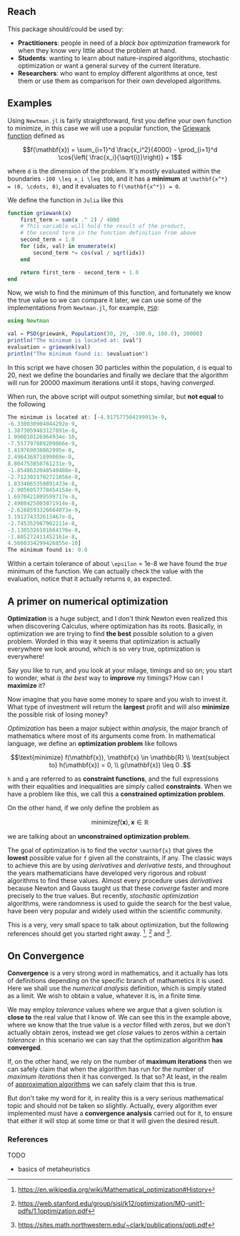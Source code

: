 ## Reach

This package should/could be used by:

- **Practitioners**: people in need of a _black box optimization_ framework
  for when they know very little about the problem at hand.
- **Students**: wanting to learn about nature-inspired algorithms, stochastic optimization
  or want a general survey of the current literature.
- **Researchers**: who want to employ different algorithms at once, test them or use them
  as comparison for their own developed algorithms.

## Examples

Using `Newtman.jl` is fairly straightforward, first you define your own
function to minimize, in this case we will use a popular function, the
[Griewank function](http://mathworld.wolfram.com/GriewankFunction.html)
defined as

```math
f(\mathbf{x}) = \sum_{i=1}^d \frac{x_i^2}{4000} - \prod_{i=1}^d \cos{\left( \frac{x_i}{\sqrt{i}}\right)} + 1
```
where ``d`` is the dimension of the problem. It's mostly evaluated within the boundaries
``-100 \leq x_i \leq 100``, and it has a **minimum** at ``\mathbf{x^*} = (0, \cdots, 0)``, and it evaluates to
``f(\mathbf{x^*}) = 0``.

We define the function in `Julia` like this
```julia
function griewank(x)
    first_term = sum(x .^ 2) / 4000
    # This variable will hold the result of the product,
    # the second term in the function definition from above
    second_term = 1.0
    for (idx, val) in enumerate(x)
        second_term *= cos(val / sqrt(idx))
    end

    return first_term - second_term + 1.0
end
```

Now, we wish to find the minimum of this function, and fortunately we know the true value so we can compare it later,
we can use some of the implementations from `Newtman.jl`, for example, [`PSO`](@ref):
```julia
using Newtman

val = PSO(griewank, Population(30, 20, -100.0, 100.0), 20000)
println("The minimum is located at: $val")
evaluation = griewank(val)
println("The minimum found is: $evaluation")
```

In this script we have chosen 30 particles within the population, ``d`` is equal to 20,
next we define the boundaries and finally we declare that the algorithm will run for
20000 maximum iterations until it stops, having _converged_.

When run, the above script will output something similar, but **not equal** to the following
```julia
The minimum is located at: [-4.917577504199913e-9,
-6.330030904044292e-9,
1.3873059483127891e-8,
1.990010126964934e-10,
-7.557797889209866e-9,
1.419769038062995e-8,
2.496436871899069e-8,
8.804753850761231e-9,
-1.8548632048540488e-8,
-2.7123021782721856e-8,
1.8334065350891433e-8,
-2.9056057778454154e-9,
1.6970421809599717e-8,
2.4908425003071914e-8,
-2.6288593326664073e-9,
3.191274332613467e-8,
-2.745352987902211e-8,
-3.1305326101664176e-8,
-1.805272411452161e-8,
4.5660334299426855e-10]
The minimum found is: 0.0
```

Within a certain tolerance of about ``\epsilon`` = 1e-8 we have found the _true_ minimum of the function. We can actually check
the value with the evaluation, notice that it actually returns ``0``, as expected.

## A primer on numerical optimization

**Optimization** is a huge subject, and I don't think Newton even realized this when discovering Calculus, where optimization
has its roots. Basically, in optimization we are trying to find **the best** possible solution to a given problem. Worded in this way
it seems that optimization is actually everywhere we look around, which is so very true, optimization is everywhere!

Say you like to run, and you look at your milage, timings and so on; you start to wonder, what _is the best_ way to **improve** my
timings? How can I **maximize** it?

Now imagine that you have some money to spare and you wish to invest it. What type of investment will return the **largest** profit
and will also **minimize** the possible risk of losing money?

_Optimization_ has been a major subject within _analysis_, the major branch of mathematics where most of its arguments come from.
In mathematical language, we define an **optimization problem** like follows
```math
\text{minimize} f(\mathbf{x}), \mathbf{x} \in \mathbb{R} \\
\text{subject to} h(\mathbf{x}) = 0, \\
g(\mathbf{x}) \leq 0 .
```
``h`` and ``g`` are referred to as **constraint functions**, and the full expressions with their equalities and inequalities
are simply called **constraints**. When we have a problem like this, we call this a **constrained optimization problem**.

On the other hand, if we only define the problem as
```math
\text{minimize} f(\mathbf{x}), \mathbf{x} \in \mathbb{R}
```
we are talking about an **unconstrained optimization problem**.

The goal of optimization is to find the _vector_ ``\mathbf{x}`` that gives the **lowest** possible value for ``f`` given
all the constraints, if any. The classic ways to achieve this are by using _derivatives_ and _derivative tests_, and throughout
the years mathematicians have developed very rigorous and robust algorithms to find these values. Almost every procedure uses
_derivatives_ because Newton and Gauss taught us that these _converge_ faster and more precisely to the true values. But recently, _stochastic optimization_ algorithms, were randomness is used to guide the search for the best value, have been very popular and widely used within the scientific community.

This is a very, very small space to talk about optimization, but the following references should get you started right away.
[^1], [^2] and [^3].

## On Convergence

**Convergence** is a very strong word in mathematics, and it actually has lots of definitions depending on the specific branch of mathametics
it is used. Here we shall use the _numerical analysis_ definition, which is simply stated as a limit. We wish to obtain a value, whatever it is,
in a finite time.

We may employ _tolerance_ values where we argue that a given solution is **close to** the real value that I know of. We can see this in the example
above, where we know that the true value is a _vector_ filled with zeros, but we don't actually obtain zeros, instead we get _close_ values to zeros
within a certain _tolerance_: in this scenario we can say that the optimization algorithm **has converged**.

If, on the other hand, we rely on the number of **maximum iterations** then we can safely claim that when the algorithm has run
for the number of _maximum iterations_ then it has converged. Is that so? At least, in the realm of [approximation algorithms](https://en.wikipedia.org/wiki/Approximation_algorithm)
we can safely claim that this is true.

But don't take my word for it, in reality this is a very serious mathematical topic and should not be taken so slightly. Actually, every algorithm
ever implemented must have a **convergence analysis** carried out for it, to ensure that either it will stop at some time or that it will
given the desired result.

### References
[^1]: https://en.wikipedia.org/wiki/Mathematical_optimization#History
[^2]: https://web.stanford.edu/group/sisl/k12/optimization/MO-unit1-pdfs/1.1optimization.pdf
[^3]: https://sites.math.northwestern.edu/~clark/publications/opti.pdf

TODO
- basics of metaheuristics